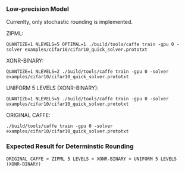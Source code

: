 
### Low-precision Model

Currenlty, only stochastic rounding is implemented.

ZIPML:

    QUANTIZE=1 NLEVELS=5 OPTIMAL=1 ./build/tools/caffe train -gpu 0 -solver examples/cifar10/cifar10_quick_solver.prototxt

XONR-BINARY:

    QUANTIZE=1 NLEVELS=2 ./build/tools/caffe train -gpu 0 -solver examples/cifar10/cifar10_quick_solver.prototxt

UNIFORM 5 LEVELS (XONR-BINARY):

    QUANTIZE=1 NLEVELS=5 ./build/tools/caffe train -gpu 0 -solver examples/cifar10/cifar10_quick_solver.prototxt

ORIGINAL CAFFE:

    ./build/tools/caffe train -gpu 0 -solver examples/cifar10/cifar10_quick_solver.prototxt

### Expected Result for Determinstic Rounding

    ORIGINAL CAFFE > ZIPML 5 LEVELS > XONR-BINARY > UNIFORM 5 LEVELS (XONR-BINARY)